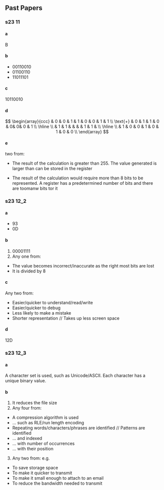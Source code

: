 ## Past Papers
### s23 11
#### a
B
#### b
- 00110010 
- 01100110 
- 11011101
#### c
10110010

#### d
$$
\begin{array}{ccc}
 & 0 & 0 & 1 & 1 & 0 & 0 & 1 & 1 \\
\text{+} & 0 & 1 & 1 & 0 & 0& 0& 0 & 1 \\
\hline \\
 & 1 & 1 & & & & 1 & 1 &  \\
\hline \\
 & 1 & 0 & 0 & 1 & 0 & 1 & 0 & 0 \\
\end{array}
$$
#### e
two from:
- The result of the calculation is greater than 255.
  The value generated is larger than can be stored in the register

- The result of the calculation would require more than 8 bits to be represented.
A register has a predetermined number of bits and there are toomanw bits tor it

### s23 12_2
#### a
- 93
- 0D
#### b
1. 00001111
2. Any one from:
- The value becomes incorrect/inaccurate as the right most bits are lost
- It is divided by 8 
#### c
Any two from:
- Easier/quicker to understand/read/write
- Easier/quicker to debug
- Less likely to make a mistake
- Shorter representation // Takes up less screen space 

#### d
12D

### s23 12_3
#### a
A character set is used, such as Unicode/ASCII.
Each character has a unique binary value.

#### b
1. It reduces the file size 
2. Any four from:
- A compression algorithm is used
- … such as RLE/run length encoding
- Repeating words/characters/phrases are identified // Patterns are identified
- … and indexed
- … with number of occurrences
- … with their position 
3. Any two from:
e.g.
- To save storage space
- To make it quicker to transmit
- To make it small enough to attach to an email
- To reduce the bandwidth needed to transmit 